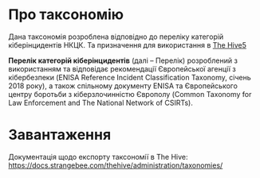 # Про таксономію

Дана таксономія розроблена відповідно до переліку категорій кіберінцидентів НКЦК. 
Та призначення для використання в [The Hive5](https://docs.strangebee.com/)

**Перелік категорій кіберінцидентів** (далі – Перелік) розроблений з використанням та відповідає рекомендації Європейської агенції з кібербезпеки (ENISA Reference Incident Classification Taxonomy, січень 2018 року), а також спільному документу ENISA та Європейського центру боротьби з кіберзлочинністю Європолу (Common Taxonomy for Law Enforcement and The National Network of CSIRTs). 


# Завантаження

Документація щодо експорту таксономії в The Hive:
https://docs.strangebee.com/thehive/administration/taxonomies/

